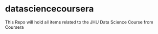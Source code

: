 # datasciencecoursera

This Repo will hold all items related to the JHU Data Science Course from Coursera
